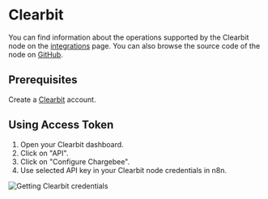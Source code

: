 # Clearbit

You can find information about the operations supported by the Clearbit node on the [integrations](https://n8n.io/integrations/n8n-nodes-base.clearbit) page. You can also browse the source code of the node on [GitHub](https://github.com/n8n-io/n8n/tree/master/packages/nodes-base/nodes/Clearbit).

## Prerequisites

Create a [Clearbit](https://www.clearbit.com/) account.


## Using Access Token

1. Open your Clearbit dashboard.
2. Click on "API".
3. Click on "Configure Chargebee".
4. Use selected API key in your Clearbit node credentials in n8n.


![Getting Clearbit credentials](./using-access-token.gif)
